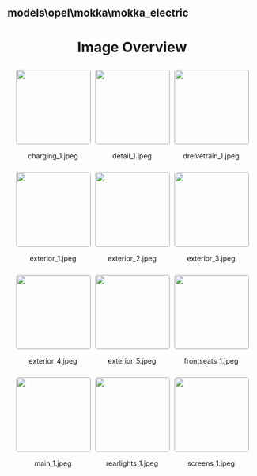 ## models\opel\mokka\mokka_electric


<style>
    .image-gallery {
        display: flex;
        flex-wrap: wrap;
        gap: 10px;
        justify-content: center;
        padding: 10px;
    }
    .image-gallery img {
        width: 150px;
        height: auto;
        border: 1px solid #ddd;
        border-radius: 5px;
    }
    .image-gallery div {
        flex: 1 1 calc(33.333% - 20px); /* Three images per row on large screens */
        max-width: 150px;
        text-align: center;
    }
    @media (max-width: 768px) {
        .image-gallery div {
            flex: 1 1 calc(50% - 20px); /* Two images per row on medium screens */
        }
    }
    @media (max-width: 480px) {
        .image-gallery div {
            flex: 1 1 100%; /* One image per row on small screens */
        }
    }
</style>
<h1 style ="text-align: center;"> Image Overview </h1> <div class="image-gallery">
<div>
<img src="https://media.evkx.net/multimedia/models/opel/mokka/mokka_electric/charging_1_st.jpeg">
<p>charging_1.jpeg</p>
</div>
<div>
<img src="https://media.evkx.net/multimedia/models/opel/mokka/mokka_electric/detail_1_st.jpeg">
<p>detail_1.jpeg</p>
</div>
<div>
<img src="https://media.evkx.net/multimedia/models/opel/mokka/mokka_electric/dreivetrain_1_st.jpeg">
<p>dreivetrain_1.jpeg</p>
</div>
<div>
<img src="https://media.evkx.net/multimedia/models/opel/mokka/mokka_electric/exterior_1_st.jpeg">
<p>exterior_1.jpeg</p>
</div>
<div>
<img src="https://media.evkx.net/multimedia/models/opel/mokka/mokka_electric/exterior_2_st.jpeg">
<p>exterior_2.jpeg</p>
</div>
<div>
<img src="https://media.evkx.net/multimedia/models/opel/mokka/mokka_electric/exterior_3_st.jpeg">
<p>exterior_3.jpeg</p>
</div>
<div>
<img src="https://media.evkx.net/multimedia/models/opel/mokka/mokka_electric/exterior_4_st.jpeg">
<p>exterior_4.jpeg</p>
</div>
<div>
<img src="https://media.evkx.net/multimedia/models/opel/mokka/mokka_electric/exterior_5_st.jpeg">
<p>exterior_5.jpeg</p>
</div>
<div>
<img src="https://media.evkx.net/multimedia/models/opel/mokka/mokka_electric/frontseats_1_st.jpeg">
<p>frontseats_1.jpeg</p>
</div>
<div>
<img src="https://media.evkx.net/multimedia/models/opel/mokka/mokka_electric/main_1_st.jpeg">
<p>main_1.jpeg</p>
</div>
<div>
<img src="https://media.evkx.net/multimedia/models/opel/mokka/mokka_electric/rearlights_1_st.jpeg">
<p>rearlights_1.jpeg</p>
</div>
<div>
<img src="https://media.evkx.net/multimedia/models/opel/mokka/mokka_electric/screens_1_st.jpeg">
<p>screens_1.jpeg</p>
</div>
</div>
